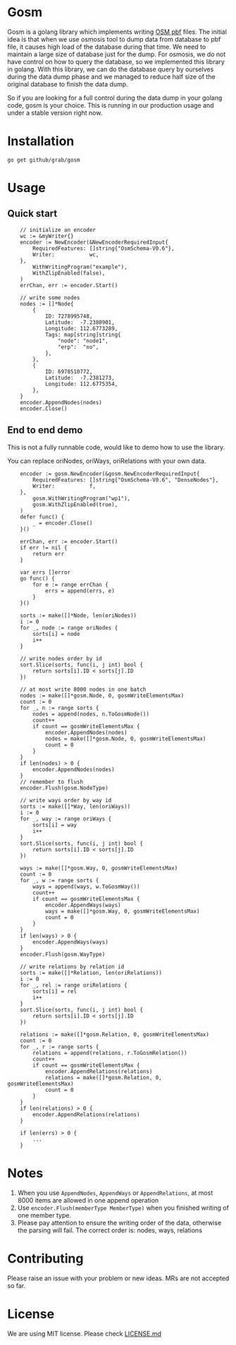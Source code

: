 # Gosm
Gosm is a golang library which implements writing [OSM pbf](https://wiki.openstreetmap.org/wiki/PBF_Format) files. The initial idea is that when we use osmosis tool to dump data from database to pbf file, it causes high load of the database during that time. We need to maintain a large size of database just for the dump. For osmosis, we do not have control on how to query the database, so we implemented this library in golang. With this library, we can do the database query by ourselves during the data dump phase and we managed to reduce half size of the original database to finish the data dump.

So if you are looking for a full control during the data dump in your golang code, gosm is your choice. 
This is running in our production usage and under a stable version right now.

# Installation
`go get github/grab/gosm`
# Usage
## Quick start
```
	// initialize an encoder
	wc := &myWriter{}
	encoder := NewEncoder(&NewEncoderRequiredInput{
		RequiredFeatures: []string{"OsmSchema-V0.6"},
		Writer:           wc,
	},
		WithWritingProgram("example"),
		WithZlipEnabled(false),
	)
	errChan, err := encoder.Start()

	// write some nodes
	nodes := []*Node{
		{
			ID: 7278995748,
			Latitude:  -7.2380901,
			Longitude: 112.6773289,
			Tags: map[string]string{
				"node": "node1",
				"erp":  "no",
			},
		},
		{
			ID: 6978510772,
			Latitude:  -7.2381273,
			Longitude: 112.6775354,
		},
	}
	encoder.AppendNodes(nodes)
	encoder.Close()
```



## End to end demo
This is not a fully runnable code, would like to demo how to use the library.

You can replace oriNodes, oriWays, oriRelations with your own data.
```
	encoder := gosm.NewEncoder(&gosm.NewEncoderRequiredInput{
		RequiredFeatures: []string{"OsmSchema-V0.6", "DenseNodes"},
		Writer:           f,
	},
		gosm.WithWritingProgram("wp1"),
		gosm.WithZlipEnabled(true),
	)
	defer func() {
		_ = encoder.Close()
	}()

	errChan, err := encoder.Start()
	if err != nil {
		return err
	}

	var errs []error
	go func() {
		for e := range errChan {
			errs = append(errs, e)
		}
	}()

    sorts := make([]*Node, len(oriNodes))
	i := 0
	for _, node := range oriNodes {
		sorts[i] = node
		i++
	}
	
	// write nodes order by id 
	sort.Slice(sorts, func(i, j int) bool {
		return sorts[i].ID < sorts[j].ID
	})

    // at most write 8000 nodes in one batch
	nodes := make([]*gosm.Node, 0, gosmWriteElementsMax)
	count := 0
	for _, n := range sorts {
		nodes = append(nodes, n.ToGosmNode())
		count++
		if count == gosmWriteElementsMax {
			encoder.AppendNodes(nodes)
			nodes = make([]*gosm.Node, 0, gosmWriteElementsMax)
			count = 0
		}
	}
	if len(nodes) > 0 {
		encoder.AppendNodes(nodes)
	}
	// remember to flush
	encoder.Flush(gosm.NodeType)

    // write ways order by way id
	sorts := make([]*Way, len(oriWays))
	i := 0
	for _, way := range oriWays {
		sorts[i] = way
		i++
	}
	sort.Slice(sorts, func(i, j int) bool {
		return sorts[i].ID < sorts[j].ID
	})

	ways := make([]*gosm.Way, 0, gosmWriteElementsMax)
	count := 0
	for _, w := range sorts {
		ways = append(ways, w.ToGosmWay())
		count++
		if count == gosmWriteElementsMax {
			encoder.AppendWays(ways)
			ways = make([]*gosm.Way, 0, gosmWriteElementsMax)
			count = 0
		}
	}
	if len(ways) > 0 {
		encoder.AppendWays(ways)
	}
	encoder.Flush(gosm.WayType)
	
	// write relations by relation id
	sorts := make([]*Relation, len(oriRelations))
	i := 0
	for _, rel := range oriRelations {
		sorts[i] = rel
		i++
	}
	sort.Slice(sorts, func(i, j int) bool {
		return sorts[i].ID < sorts[j].ID
	})

	relations := make([]*gosm.Relation, 0, gosmWriteElementsMax)
	count := 0
	for _, r := range sorts {
		relations = append(relations, r.ToGosmRelation())
		count++
		if count == gosmWriteElementsMax {
			encoder.AppendRelations(relations)
			relations = make([]*gosm.Relation, 0, gosmWriteElementsMax)
			count = 0
		}
	}
	if len(relations) > 0 {
		encoder.AppendRelations(relations)
	}

	if len(errs) > 0 {
		...
	}
```

# Notes
1. When you use `AppendNodes`, `AppendWays` or `AppendRelations`, at most 8000 items are allowed in one append operation
2. Use `encoder.Flush(memberType MemberType)` when you finished writing of one member type.
3. Please pay attention to ensure the writing order of the data, otherwise the parsing will fail. The correct order is: nodes, ways, relations

# Contributing
Please raise an issue with your problem or new ideas. MRs are not accepted so far.

# License
We are using MIT license. Please check [LICENSE.md](./LICENSE.md)


